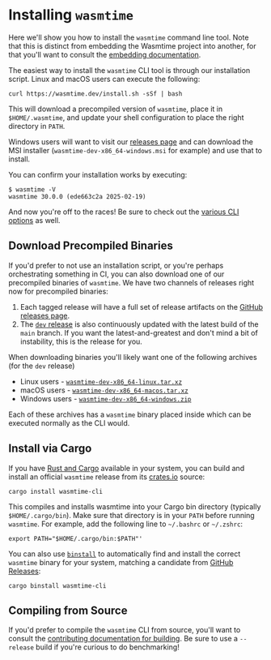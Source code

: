 # Installing `wasmtime`

Here we'll show you how to install the `wasmtime` command line tool. Note that
this is distinct from embedding the Wasmtime project into another, for that
you'll want to consult the [embedding documentation](lang.md).

The easiest way to install the `wasmtime` CLI tool is through our installation
script. Linux and macOS users can execute the following:

```console
curl https://wasmtime.dev/install.sh -sSf | bash
```

This will download a precompiled version of `wasmtime`, place it in
`$HOME/.wasmtime`, and update your shell configuration to place the right
directory in `PATH`.

Windows users will want to visit our [releases page][releases] and can download
the MSI installer (`wasmtime-dev-x86_64-windows.msi` for example) and use that
to install.

[releases]: https://github.com/bytecodealliance/wasmtime/releases/latest

You can confirm your installation works by executing:

```shell-session
$ wasmtime -V
wasmtime 30.0.0 (ede663c2a 2025-02-19)
```

And now you're off to the races! Be sure to check out the [various CLI
options](cli-options.md) as well.

## Download Precompiled Binaries

If you'd prefer to not use an installation script, or you're perhaps
orchestrating something in CI, you can also download one of our precompiled
binaries of `wasmtime`. We have two channels of releases right now for
precompiled binaries:

1. Each tagged release will have a full set of release artifacts on the [GitHub
   releases page][releases].
2. The [`dev` release] is also continuously updated with the latest build of the
   `main` branch. If you want the latest-and-greatest and don't mind a bit of
   instability, this is the release for you.

[`dev` release]: https://github.com/bytecodealliance/wasmtime/releases/tag/dev

When downloading binaries you'll likely want one of the following archives (for
the `dev` release)

* Linux users - [`wasmtime-dev-x86_64-linux.tar.xz`]
* macOS users - [`wasmtime-dev-x86_64-macos.tar.xz`]
* Windows users - [`wasmtime-dev-x86_64-windows.zip`]

Each of these archives has a `wasmtime` binary placed inside which can be
executed normally as the CLI would.

[`wasmtime-dev-x86_64-linux.tar.xz`]: https://github.com/bytecodealliance/wasmtime/releases/download/dev/wasmtime-dev-x86_64-linux.tar.xz
[`wasmtime-dev-x86_64-macos.tar.xz`]: https://github.com/bytecodealliance/wasmtime/releases/download/dev/wasmtime-dev-x86_64-macos.tar.xz
[`wasmtime-dev-x86_64-windows.zip`]: https://github.com/bytecodealliance/wasmtime/releases/download/dev/wasmtime-dev-x86_64-windows.zip

## Install via Cargo

If you have [Rust and Cargo](https://www.rust-lang.org/tools/install) available in your system, you can build and install an official `wasmtime` release from its [crates.io](https://crates.io/crates/wasmtime-cli) source:

```console
cargo install wasmtime-cli
```

This compiles and installs wasmtime into your Cargo bin directory (typically `$HOME/.cargo/bin`). Make sure that directory is in your `PATH` before running `wasmtime`. For example, add the following line to `~/.bashrc` or `~/.zshrc`:

```console
export PATH="$HOME/.cargo/bin:$PATH"'
```

You can also use [`binstall`](https://github.com/cargo-bins/cargo-binstall) to automatically find and install the correct `wasmtime` binary for your system, matching a candidate from [GitHub Releases](https://github.com/bytecodealliance/wasmtime/releases):  

```
cargo binstall wasmtime-cli
```

## Compiling from Source

If you'd prefer to compile the `wasmtime` CLI from source, you'll want to
consult the [contributing documentation for building](contributing-building.md).
Be sure to use a `--release` build if you're curious to do benchmarking!
